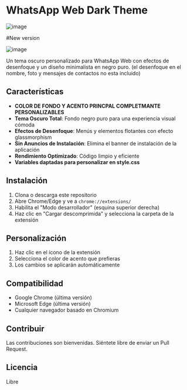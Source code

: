 # WhatsApp Web Dark Theme

![image](https://github.com/user-attachments/assets/927767c6-077d-4dd1-8718-6b161511b166)

#New version

![image](https://github.com/user-attachments/assets/bc38fd81-e27a-4b3a-b51e-d4834cd4af3e)


Un tema oscuro personalizado para WhatsApp Web con efectos de desenfoque y un diseño minimalista en negro puro.
(el desenfoque en el nombre, foto y mensajes de contactos no esta incluido)

## Características

- **COLOR DE FONDO Y ACENTO PRINCPAL COMPLETMANTE PERSONALIZABLES**
- **Tema Oscuro Total**: Fondo negro puro para una experiencia visual cómoda
- **Efectos de Desenfoque**: Menús y elementos flotantes con efecto glassmorphism
- **Sin Anuncios de Instalación**: Elimina el banner de instalación de la aplicación
- **Rendimiento Optimizado**: Código limpio y eficiente
- **Variables daptadas para personalizar en style.css**

## Instalación

1. Clona o descarga este repositorio
2. Abre Chrome/Edge y ve a `chrome://extensions/`
3. Habilita el "Modo desarrollador" (esquina superior derecha)
4. Haz clic en "Cargar descomprimida" y selecciona la carpeta de la extensión

## Personalización

1. Haz clic en el ícono de la extensión
2. Selecciona el color de acento que prefieras
3. Los cambios se aplicarán automáticamente

## Compatibilidad

- Google Chrome (última versión)
- Microsoft Edge (última versión)
- Cualquier navegador basado en Chromium


## Contribuir

Las contribuciones son bienvenidas. Siéntete libre de enviar un Pull Request.

## Licencia

Libre

